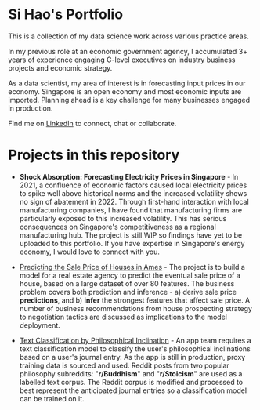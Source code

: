 # Si Hao's Portfolio

This is a collection of my data science work across various practice areas.

In my previous role at an economic government agency, I accumulated 3+ years of experience engaging C-level executives on industry business projects and economic strategy.

As a data scientist, my area of interest is in forecasting input prices in our economy. Singapore is an open economy and most economic inputs are imported. Planning ahead is a key challenge for many businesses engaged in production.

Find me on [LinkedIn](https://www.linkedin.com/in/sihaotan/) to connect, chat or collaborate.

# Projects in this repository

- **Shock Absorption: Forecasting Electricity Prices in Singapore** - In 2021, a confluence of economic factors caused local electricity prices to spike well above historical norms and the increased volatility shows no sign of abatement in 2022. Through first-hand interaction with local manufacturing companies, I have found that manufacturing firms are particularly exposed to this increased volatility. This has serious consequences on Singapore's competitiveness as a regional manufacturing hub. The project is still WIP so findings have yet to be uploaded to this portfolio. If you have expertise in Singapore's energy economy, I would love to connect with you.

- [Predicting the Sale Price of Houses in Ames](ames_housing_prices/README.md) - The project is to build a model for a real estate agency to predict the eventual sale price of a house, based on a large dataset of over 80 features. The business problem covers both prediction and inference - a) derive sale price **predictions**, and b) **infer** the strongest features that affect sale price. A number of business recommendations from house prospecting strategy to negotiation tactics are discussed as implications to the model deployment.

- [Text Classification by Philosophical Inclination](text_classification_by_philosophy/README.md) - An app team requires a text classification model to classify the user's philosophical inclinations based on a user's journal entry. As the app is still in production, proxy training data is sourced and used. Reddit posts from two popular philosophy subreddits: "**r/Buddhism**" and "**r/Stoicism**" are used as a labelled text corpus. The Reddit corpus is modified and processed to best represent the anticipated journal entries so a classification model can be trained on it.
